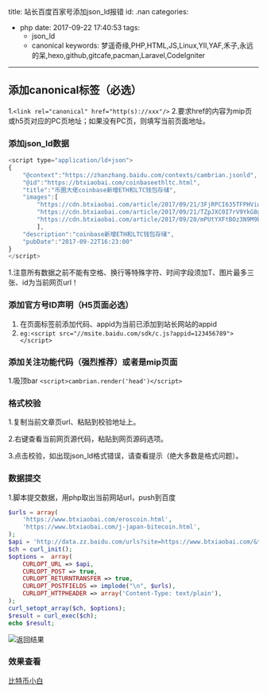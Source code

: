 title: 站长百度百家号添加json_ld报错
id: .nan
categories:
  - php
date: 2017-09-22 17:40:53
tags: 
	- json_ld
	- canonical
keywords: 梦遥奇缘,PHP,HTML,JS,Linux,YII,YAF,禾子,永远的呆,hexo,github,gitcafe,pacman,Laravel,CodeIgniter
---


##  添加canonical标签（必选）

1.`<link rel="canonical" href="http(s)://xxx"/>`
2.要求href的内容为mip页或h5页对应的PC页地址；如果没有PC页，则填写当前页面地址。

### 添加json_ld数据

```javascript
<script type="application/ld+json">
{
    "@context":"https://zhanzhang.baidu.com/contexts/cambrian.jsonld",
    "@id":"https://btxiaobai.com/coinbaseethltc.html",
    "title":"币圈大佬coinbase新增ETH和LTC钱包存储",
    "images":[
        "https://cdn.btxiaobai.com/article/2017/09/21/3FjRPCI635TFPHViuAaGa8kqzr0RTWTgjdTClOiN.png",
        "https://cdn.btxiaobai.com/article/2017/09/21/TZpJXC0I7rV9YkG8gkrw0T4LL3XysM87y6KB5ifs.png",
        "https://cdn.btxiaobai.com/article/2017/09/20/mPUtYXFtBOz3N9M9bcGO1TIztbzJmDtHOSKqnchL.png"
        ],
    "description":"coinbase新增ETH和LTC钱包存储",
    "pubDate":"2017-09-22T16:23:00"
}
</script>
```

1.注意所有数据之前不能有空格、换行等特殊字符、时间字段须加T、图片最多三张、id为当前网页url！

### 添加官方号ID声明（H5页面必选）
1. 在页面</head>标签前添加代码、appid为当前已添加到站长网站的appid
2. `eg:<script src="//msite.baidu.com/sdk/c.js?appid=123456789"></script>`

### 添加关注功能代码（强烈推荐）或者是mip页面 

1.吸顶bar `<script>cambrian.render('head')</script>`

### 格式校验

1.复制当前文章页url、粘贴到校验地址上。

2.右键查看当前网页源代码，粘贴到网页源码选项。

3.点击校验，如出现json_ld格式错误，请查看提示（绝大多数是格式问题）。

### 数据提交

1.脚本提交数据，用php取出当前网站url，push到百度

```php
$urls = array(
    'https://www.btxiaobai.com/eroscoin.html',
    'https://www.btxiaobai.com/j-japan-bitecoin.html',
);
$api = 'http://data.zz.baidu.com/urls?site=https://www.btxiaobai.com/&token=此处为你站长的token&type=realtime';
$ch = curl_init();
$options =  array(
    CURLOPT_URL => $api,
    CURLOPT_POST => true,
    CURLOPT_RETURNTRANSFER => true,
    CURLOPT_POSTFIELDS => implode("\n", $urls),
    CURLOPT_HTTPHEADER => array('Content-Type: text/plain'),
);
curl_setopt_array($ch, $options);
$result = curl_exec($ch);
echo $result;
```
![返回结果](https://cdn.btxiaobai.com/article/2017/09/22/eHei4zYsn3vEI8yKdcPCNJdglY1vwwzYDS6ArCMQ.png)

### 效果查看

[比特币小白](https://btxiaobai.com)